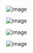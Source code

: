 ![image](https://github.com/user-attachments/assets/4f9408fd-864d-4871-8f4b-42e95e7a2d45)

![image](https://github.com/user-attachments/assets/2656f69e-ddcc-4d56-bf6e-585a0aee2efa)

![image](https://github.com/user-attachments/assets/15115e5c-2cae-4080-98b1-21349adb3372)

![image](https://github.com/user-attachments/assets/40f8b824-d4c1-4021-83b4-2914b73823d5)
